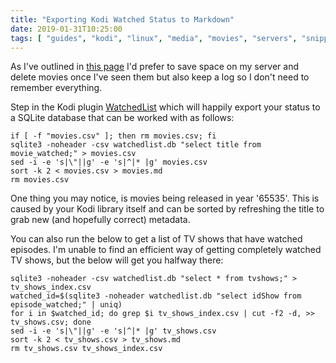 ```yaml
---
title: "Exporting Kodi Watched Status to Markdown"
date: 2019-01-31T10:25:00
tags: [ "guides", "kodi", "linux", "media", "movies", "servers", "snippets", "software" ]
---
```


As I've outlined in [this page](/archive/movies/) I'd prefer to save space on my server and delete movies once I've seen them but also keep a log so I don't need to remember everything.

Step in the Kodi plugin [WatchedList](https://kodi.wiki/view/Add-on:WatchedList) which will happily export your status to a SQLite database that can be worked with as follows:
```
if [ -f "movies.csv" ]; then rm movies.csv; fi
sqlite3 -noheader -csv watchedlist.db "select title from movie_watched;" > movies.csv
sed -i -e 's|\"||g' -e 's|^|* |g' movies.csv 
sort -k 2 < movies.csv > movies.md
rm movies.csv
```

One thing you may notice, is movies being released in year '65535'. This is caused by your Kodi library itself and can be sorted by refreshing the title to grab new (and hopefully correct) metadata.

You can also run the below to get a list of TV shows that have watched episodes. I'm unable to find an efficient way of getting completely watched TV shows, but the below will get you halfway there:
```
sqlite3 -noheader -csv watchedlist.db "select * from tvshows;" > tv_shows_index.csv
watched_id=$(sqlite3 -noheader watchedlist.db "select idShow from episode_watched;" | uniq)
for i in $watched_id; do grep $i tv_shows_index.csv | cut -f2 -d, >> tv_shows.csv; done
sed -i -e 's|\"||g' -e 's|^|* |g' tv_shows.csv
sort -k 2 < tv_shows.csv > tv_shows.md
rm tv_shows.csv tv_shows_index.csv
```